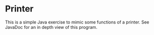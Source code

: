 # Printer
<p>This is a simple Java exercise to mimic some functions of a printer.
See JavaDoc for an in depth view of this program.</p>

